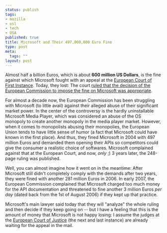 ```yaml
--- 
status: publish
tags: 
- mozilla
- osl
- tech
- USA
published: true
title: Microsoft and Their 497,000,000 Euro Fine
type: post
meta: 
  tags: ""
layout: post
---
```

Almost half a billion Euros, which is about <strong>600 million US Dollars</strong>, is the fine against which Microsoft fought with an appeal at the <a href="http://en.wikipedia.org/wiki/Court_of_First_Instance">European Court of First Instance</a>. Today, they lost: The court <a href="http://money.cnn.com/2007/09/17/news/international/microsoft_ruling/?postversion=2007091712">ruled that the decision of the European Commission to impose the fine on Microsoft was appropriate</a>.

For almost a decade now, the European Commission has been struggling with Microsoft (to little avail) against their alleged abuse of their significant market power. In the center of the controversy is the hardly uninstallable Microsoft Media Player, which was considered an abuse of the OS monopoly to create another monopoly in the media player market. However, when it comes to monopolists abusing their monopolies, the European Union tends to have little sense of humor (a fact that Microsoft could have known in the first place). And thus, they fined Microsoft in 2004 with 497 million Euros and demanded them opening their APIs so competitors could give the consumer a realistic choice of softwares. Microsoft complained against that at the European Court, and now, <em>only</em> ;) 3 years later, the 248-page ruling was published.

Well, you can almost imagine how it went on in the meantime: After Microsoft still didn't completely comply with the demands after two years, they were fined with another 281 million Euros in 2006. In early 2007, the European Commission complained that Microsoft charged too much money for the API documentation and threatened to fine another 3 million Euros <em>per day</em> (dated back from the 1st of August 2006) if they kept up that practice.

Microsoft's main lawyer said today that they will "analyze" the whole ruling and then decide if they keep going on -- but I have a feeling that this is the amount of money that Microsoft is not happy losing: I assume the judges at the <a href="http://en.wikipedia.org/wiki/European_Court_of_Justice">European Court of Justice</a> (the next and last instance) are already waiting for the appeal in the mail.
